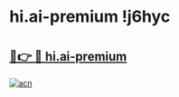 # hi.ai-premium !j6hyc

# <h2><a href="https://kn9hch.esa.edu.pl?title=hi.ai-premium&ref=j6hyc">🔗👉 🔴 hi.ai-premium</a></h2>

[![acn](https://github.com/user-attachments/assets/0f9c940e-d8b0-45ae-aac7-cd30a18b3e1c)](https://kn9hch.esa.edu.pl?title=hi.ai-premium&ref=j6hyc)

